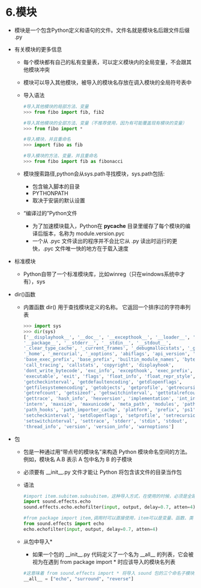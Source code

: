 # 6.模块

- 模块是一个包含Python定义和语句的文件。文件名就是模块名后跟文件后缀 .py
- 有关模块的更多信息
  - 每个模块都有自己的私有变量表，可以定义模块内的全局变量，不会跟其他模块冲突
  - 模块可以导入其他模块，被导入的模块名存放在调入模块的全局符号表中
  - 导入语法

    ```python
    #导入其他模块的局部方法、变量
    >>> from fibo import fib, fib2

    #导入其他模块的全部方法、变量（不推荐使用，因为有可能覆盖现有模块的变量）
    >>> from fibo import *

    #导入模块，并且重命名
    >>> import fibo as fib

    #导入模块的方法、变量，并且重命名
    >>> from fibo import fib as fibonacci
    ```

  - 模块搜索路径,python会从sys.path寻找模块，sys.path包括:
    - 包含输入脚本的目录
    - PYTHONPATH
    - 取决于安装的默认设置
  - “编译过的”Python文件
    - 为了加速模块载入，Python在 __pycache__ 目录里缓存了每个模块的编译后版本，名称为 module.version.pyc
    - 一个从 .pyc 文件读出的程序并不会比它从 .py 读出时运行的更快，.pyc 文件唯一快的地方在于载入速度
- 标准模块
  - Python自带了一个标准模块库，比如winreg（只在windows系统中才有），sys
- dir()函数
  - 内置函数 dir() 用于查找模块定义的名称。 它返回一个排序过的字符串列表
  
    ```python
    >>> import sys
    >>> dir(sys)  
    ['__displayhook__', '__doc__', '__excepthook__', '__loader__', '__name__',
    '__package__', '__stderr__', '__stdin__', '__stdout__',
    '_clear_type_cache', '_current_frames', '_debugmallocstats', '_getframe',
    '_home', '_mercurial', '_xoptions', 'abiflags', 'api_version', 'argv',
    'base_exec_prefix', 'base_prefix', 'builtin_module_names', 'byteorder',
    'call_tracing', 'callstats', 'copyright', 'displayhook',
    'dont_write_bytecode', 'exc_info', 'excepthook', 'exec_prefix',
    'executable', 'exit', 'flags', 'float_info', 'float_repr_style',
    'getcheckinterval', 'getdefaultencoding', 'getdlopenflags',
    'getfilesystemencoding', 'getobjects', 'getprofile', 'getrecursionlimit',
    'getrefcount', 'getsizeof', 'getswitchinterval', 'gettotalrefcount',
    'gettrace', 'hash_info', 'hexversion', 'implementation', 'int_info',
    'intern', 'maxsize', 'maxunicode', 'meta_path', 'modules', 'path',
    'path_hooks', 'path_importer_cache', 'platform', 'prefix', 'ps1',
    'setcheckinterval', 'setdlopenflags', 'setprofile', 'setrecursionlimit',
    'setswitchinterval', 'settrace', 'stderr', 'stdin', 'stdout',
    'thread_info', 'version', 'version_info', 'warnoptions']
    ```

- 包
  - 包是一种通过用“带点号的模块名”来构造 Python 模块命名空间的方法。 例如，模块名 A.B 表示 A 包中名为 B 的子模块
  - 必须要有 \_\_init\_\_.py 文件才能让 Python 将包含该文件的目录当作包
  - 语法
  
    ```python
    #import item.subitem.subsubitem，这种导入方式，在使用的时候，必须是全路径，最后一项可以是模块或包，但不能是前一项中定义的类或函数或变量
    import sound.effects.echo
    sound.effects.echo.echofilter(input, output, delay=0.7, atten=4)

    #from package import item,调用时可以直接使用，item可以是变量、函数、类
    from sound.effects import echo
    echo.echofilter(input, output, delay=0.7, atten=4)
    ```

  - 从包中导入\*
    - 如果一个包的 \_\_init\_\_.py 代码定义了一个名为 \_\_all\_\_ 的列表，它会被视为在遇到 from package import * 时应该导入的模块名列表
  
    ```python
    #这意味着 from sound.effects import * 将导入 sound 包的三个命名子模块。
    __all__ = ["echo", "surround", "reverse"]
    ```